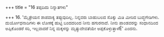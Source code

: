 +++
title = "16 ತಪ್ಪದಿದು ನಿನ್ನಾತಗಳು"

+++
16. 'ಮೈತ್ರೇಯನ ಶಾಪವಾಕ್ಯ ತಪ್ಪುವುದಿಲ್ಲ. ನಿನ್ನವರು ಬಾಹುಬಲದ ಸೊಕ್ಕು ಮಿತಿ ಮೀರಿದ ಬುದ್ಧಗೇಡಿಗಳು. ದುರ್ಯೋಧನಾದಿಗಳು ಈ ಲೋಕಕ್ಕೆ ಹುಟ್ಟಿ ಬಂದದರಿಂದ ನೀನು ಹಗುರನಾದೆ. ನೀನು ಪಾಂಡವರನ್ನು ಸಂಧಾನದಿಂದ ಅಪ್ಪಿಕೊಂಡರೆ ಸರಿ, ಇಲ್ಲವಾದರೆ ನಿನ್ನ ಮಕ್ಕಳನ್ನು ಮೃತ್ಯುದೇವತೆಯೇ ಅಪ್ಪಕೊಳ್ಳುತ್ತಾಳೆÉ' ಎಂದನು.